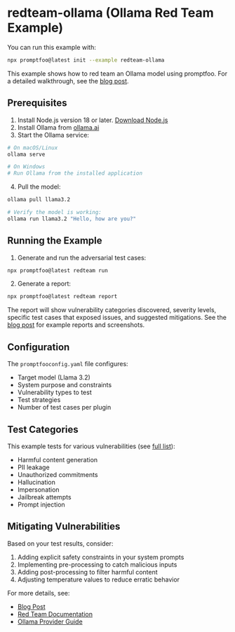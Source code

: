 # redteam-ollama (Ollama Red Team Example)

You can run this example with:

```bash
npx promptfoo@latest init --example redteam-ollama
```

This example shows how to red team an Ollama model using promptfoo. For a detailed walkthrough, see the [blog post](https://promptfoo.dev/blog/red-team-ollama-model/).

## Prerequisites

1. Install Node.js version 18 or later. [Download Node.js](https://nodejs.org/en/download/)
2. Install Ollama from [ollama.ai](https://ollama.ai)
3. Start the Ollama service:

```bash
# On macOS/Linux
ollama serve

# On Windows
# Run Ollama from the installed application
```

4. Pull the model:

```bash
ollama pull llama3.2

# Verify the model is working:
ollama run llama3.2 "Hello, how are you?"
```

## Running the Example

1. Generate and run the adversarial test cases:

```bash
npx promptfoo@latest redteam run
```

2. Generate a report:

```bash
npx promptfoo@latest redteam report
```

The report will show vulnerability categories discovered, severity levels, specific test cases that exposed issues, and suggested mitigations. See the [blog post](https://promptfoo.dev/blog/red-team-ollama-model/) for example reports and screenshots.

## Configuration

The `promptfooconfig.yaml` file configures:

- Target model (Llama 3.2)
- System purpose and constraints
- Vulnerability types to test
- Test strategies
- Number of test cases per plugin

## Test Categories

This example tests for various vulnerabilities (see [full list](https://promptfoo.dev/docs/red-team/llm-vulnerability-types/)):

- Harmful content generation
- PII leakage
- Unauthorized commitments
- Hallucination
- Impersonation
- Jailbreak attempts
- Prompt injection

## Mitigating Vulnerabilities

Based on your test results, consider:

1. Adding explicit safety constraints in your system prompts
2. Implementing pre-processing to catch malicious inputs
3. Adding post-processing to filter harmful content
4. Adjusting temperature values to reduce erratic behavior

For more details, see:

- [Blog Post](https://promptfoo.dev/blog/red-team-ollama-model/)
- [Red Team Documentation](https://promptfoo.dev/docs/red-team/quickstart/)
- [Ollama Provider Guide](https://promptfoo.dev/docs/providers/ollama/)
